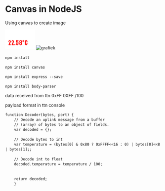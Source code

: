 # Canvas in NodeJS

Using canvas to create image

![currentTemp](images/temperature.png)
![grafiek](images/grafiek.png)

```npm install``` 

```npm install canvas```

```npm install express --save```

```npm install body-parser```


data received from ttn 0xFF 0XFF /100


payload format in ttn console

```
function Decoder(bytes, port) {
    // Decode an uplink message from a buffer
    // (array) of bytes to an object of fields.
    var decoded = {};
    
    // Decode bytes to int
    var temperature = (bytes[0] & 0x80 ? 0xFFFF<<16 : 0) | bytes[0]<<8 | bytes[1];;
    
    // Decode int to float
    decoded.temperature = temperature / 100;
    
    
    return decoded;
    }
```